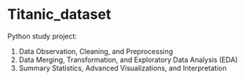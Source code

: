 # Titanic_dataset
Python study project:
1) Data Observation, Cleaning, and Preprocessing
2) Data Merging, Transformation, and Exploratory Data Analysis (EDA)
3) Summary Statistics, Advanced Visualizations, and Interpretation 
